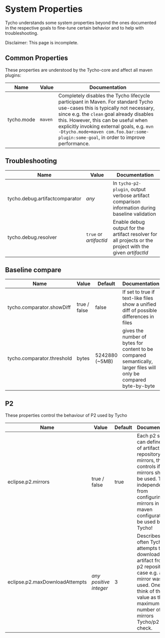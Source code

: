 # System Properties

Tycho understands some system properties beyond the ones documented in the respective goals to fine-tune certain behavior and to help with troubleshooting.

Disclaimer: This page is incomplete.


## Common Properties

These properties are understood by the Tycho-core and affect all maven plugins:

Name | Value | Documentation
--- | --- | ---
tycho.mode | `maven` | Completely disables the Tycho lifecycle participant in Maven. For standard Tycho use-cases this is typically not necessary, since e.g. the `clean` goal already disables this. However, this can be useful when explicitly invoking external goals, e.g. `mvn -Dtycho.mode=maven com.foo.bar:some-plugin:some-goal`, in order to improve performance.

## Troubleshooting

Name | Value | Documentation
--- | --- | ---
tycho.debug.artifactcomparator | _any_ | In `tycho-p2-plugin`, output verbose artifact comparison information during baseline validation
tycho.debug.resolver | `true` or _artifactId_ | Enable debug output for the artifact resolver for all projects or the project with the given _artifactId_

## Baseline compare

Name | Value | Default | Documentation
--- | --- | --- | ---
tycho.comparator.showDiff | true / false | false | If set to true if text-like files show a unified diff of possible differences in files
tycho.comparator.threshold | bytes | 5242880 (~5MB) | gives the number of bytes for content to be compared semantically, larger files will only be compared byte-by-byte

## P2

These properties control the behaviour of P2 used by Tycho

Name | Value | Default | Documentation
--- | --- | --- | ---
eclipse.p2.mirrors | true / false | true | Each p2 site can define a list of artifact repository mirrors, this controls if P2 mirrors should be used. This is independent from configuring mirrors in the maven configuration to be used by Tycho!
eclipse.p2.maxDownloadAttempts | _any positive integer_ | 3 | Describes how often Tycho attempts to re-download an artifact from a p2 repository in case e.g. a bad mirror was used. One can think of this value as the maximum number of mirrors Tycho/p2 will check. 

